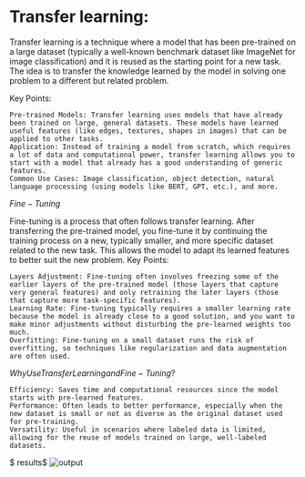 # Transfer learning:

Transfer learning is a technique where a model that has been pre-trained on a large dataset (typically a well-known benchmark dataset like ImageNet for image classification) and it is  reused as the starting point for a new task. The idea is to transfer the knowledge learned by the model in solving one problem to a different but related problem.

Key Points:

    Pre-trained Models: Transfer learning uses models that have already been trained on large, general datasets. These models have learned useful features (like edges, textures, shapes in images) that can be applied to other tasks.
    Application: Instead of training a model from scratch, which requires a lot of data and computational power, transfer learning allows you to start with a model that already has a good understanding of generic features.
    Common Use Cases: Image classification, object detection, natural language processing (using models like BERT, GPT, etc.), and more.

$Fine-Tuning$

Fine-tuning is a process that often follows transfer learning. After transferring the pre-trained model, you fine-tune it by continuing the training process on a new, typically smaller, and more specific dataset related to the new task. This allows the model to adapt its learned features to better suit the new problem.
Key Points:

    Layers Adjustment: Fine-tuning often involves freezing some of the earlier layers of the pre-trained model (those layers that capture very general features) and only retraining the later layers (those that capture more task-specific features).
    Learning Rate: Fine-tuning typically requires a smaller learning rate because the model is already close to a good solution, and you want to make minor adjustments without disturbing the pre-learned weights too much.
    Overfitting: Fine-tuning on a small dataset runs the risk of overfitting, so techniques like regularization and data augmentation are often used.

$Why Use Transfer Learning and Fine-Tuning?$

    Efficiency: Saves time and computational resources since the model starts with pre-learned features.
    Performance: Often leads to better performance, especially when the new dataset is small or not as diverse as the original dataset used for pre-training.
    Versatility: Useful in scenarios where labeled data is limited, allowing for the reuse of models trained on large, well-labeled datasets.

$ results$
![output](https://github.com/user-attachments/assets/d38c77e2-1e68-4d60-8f6a-ff56afd17622)
